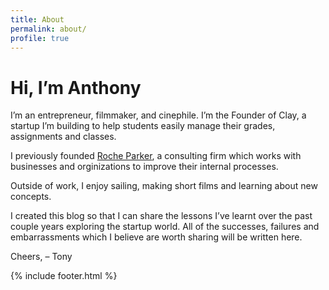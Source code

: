 ```yaml
---
title: About
permalink: about/
profile: true
---
```


# Hi, I’m Anthony
I’m an entrepreneur, filmmaker, and cinephile. I’m the Founder of Clay, a startup I’m building to help students easily manage their grades, assignments and classes.

I previously founded [Roche Parker](https://rocheparker.com), a consulting firm which works with businesses and orginizations to improve their internal processes.

Outside of work, I enjoy sailing, making short films and learning about new concepts.

I created this blog so that I can share the lessons I’ve learnt over the past couple years exploring the startup world. All of the successes, failures and embarrassments which I believe are worth sharing will be written here.

Cheers,
– Tony

{% include footer.html %}
